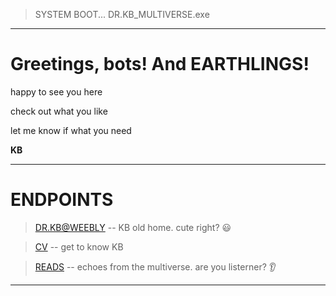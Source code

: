 > SYSTEM BOOT... DR.KB_MULTIVERSE.exe

---

# Greetings, bots! And EARTHLINGS!

happy to see you here

check out what you like

let me know if what you need

**KB**

---

# ENDPOINTS

> [DR.KB@WEEBLY](https://kbhirombhakdi.weebly.com/) -- KB old home. cute right? 😃

> [CV](CV/CV-home.md) -- get to know KB 

> [READS](READS/READS-home.md) -- echoes from the multiverse. are you listerner? 👂

---
